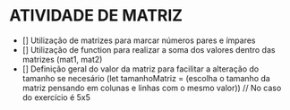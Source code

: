 # ATIVIDADE DE MATRIZ
- [] Utilização de matrizes para marcar números pares e ímpares
- [] Utilização de function para realizar a soma dos valores dentro das matrizes (mat1, mat2)
- [] Definição geral do valor da matriz para facilitar a alteração do tamanho se necesário (let tamanhoMatriz = (escolha o tamanho da matriz pensando em colunas e linhas com o mesmo valor)) // No caso do exercício é 5x5
